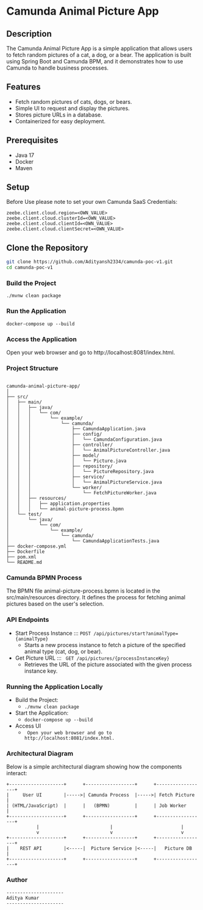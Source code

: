 # Camunda Animal Picture App

## Description

The Camunda Animal Picture App is a simple application that allows users to fetch random pictures of a cat, a dog, or a bear. The application is built using Spring Boot and Camunda BPM, and it demonstrates how to use Camunda to handle business processes.

## Features

- Fetch random pictures of cats, dogs, or bears.
- Simple UI to request and display the pictures.
- Stores picture URLs in a database.
- Containerized for easy deployment.

## Prerequisites

- Java 17
- Docker
- Maven

## Setup
Before Use please note to set your own Camunda SaaS Credentials:

```
zeebe.client.cloud.region=<OWN_VALUE>
zeebe.client.cloud.clusterId=<OWN_VALUE>
zeebe.client.cloud.clientId=<OWN_VALUE>
zeebe.client.cloud.clientSecret=<OWN_VALUE>

```
	

## Clone the Repository

```bash
git clone https://github.com/Adityansh2334/camunda-poc-v1.git
cd camunda-poc-v1
```
### Build the Project
```
./mvnw clean package
```
### Run the Application
```
docker-compose up --build
```
### Access the Application
Open your web browser and go to http://localhost:8081/index.html.

### Project Structure

```

camunda-animal-picture-app/
│
├── src/
│   ├── main/
│   │   ├── java/
│   │   │   └── com/
│   │   │       └── example/
│   │   │           └── camunda/
│   │   │               ├── CamundaApplication.java
│   │   │               ├── config/
│   │   │               │   └── CamundaConfiguration.java
│   │   │               ├── controller/
│   │   │               │   └── AnimalPictureController.java
│   │   │               ├── model/
│   │   │               │   └── Picture.java
│   │   │               ├── repository/
│   │   │               │   └── PictureRepository.java
│   │   │               ├── service/
│   │   │               │   └── AnimalPictureService.java
│   │   │               └── worker/
│   │   │                   └── FetchPictureWorker.java
│   │   ├── resources/
│   │   │   ├── application.properties
│   │   │   └── animal-picture-process.bpmn
│   └── test/
│       └── java/
│           └── com/
│               └── example/
│                   └── camunda/
│                       └── CamundaApplicationTests.java
├── docker-compose.yml
├── Dockerfile
├── pom.xml
└── README.md
```

### Camunda BPMN Process
The BPMN file animal-picture-process.bpmn is located in the src/main/resources directory. It defines the process for fetching animal pictures based on the user's selection.

### API Endpoints

- Start Process Instance ::: ``POST /api/pictures/start?animalType={animalType}``
	- Starts a new process instance to fetch a picture of the specified animal type (cat, dog, or bear).
- Get Picture URL ::: `` GET /api/pictures/{processInstanceKey}``
	- Retrieves the URL of the picture associated with the given process instance key.
	
### Running the Application Locally

- Build the Project:
	- ```./mvnw clean package ```
- Start the Application:
	- ``` docker-compose up --build ```
- Access UI
	- ``` Open your web browser and go to http://localhost:8081/index.html.```

### Architectural Diagram
Below is a simple architectural diagram showing how the components interact:

```
+--------------------+      +------------------+      +------------------+
|     User UI        |----->| Camunda Process  |----->| Fetch Picture    |
| (HTML/JavaScript)  |      |   (BPMN)         |      | Job Worker       |
+--------------------+      +------------------+      +------------------+
           |                          |                         |
           v                          v                         v
+--------------------+      +------------------+      +------------------+
|    REST API        |<-----|  Picture Service |<-----|   Picture DB     |
+--------------------+      +------------------+      +------------------+

```
	
### Author
```
---------------------
Aditya Kumar
---------------------

```
